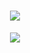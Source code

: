 

<h1 align="center"><img src="https://readme-typing-svg.herokuapp.com?font=Ubuntu&color=%2300F7FF&size=30&center=true&vCenter=true&width=500&lines=Madhav+Gadge;Android+Developer+from+India" /></h1>

<p align="center">
  <img src="https://github.com/madhavgadge01/madhavgadge01/assets/12345678/abcd1234-welcome-banner.gif" />
</p>



